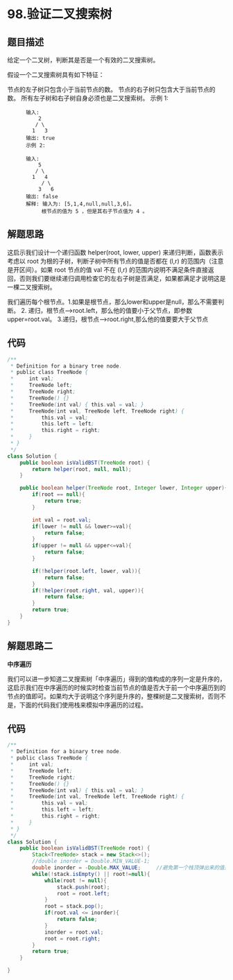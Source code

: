 # 98.验证二叉搜索树

## 题目描述
给定一个二叉树，判断其是否是一个有效的二叉搜索树。

假设一个二叉搜索树具有如下特征：

节点的左子树只包含小于当前节点的数。
节点的右子树只包含大于当前节点的数。
所有左子树和右子树自身必须也是二叉搜索树。
          示例 1:

          输入:
              2
             / \
            1   3
          输出: true
          示例 2:

          输入:
              5
             / \
            1   4
               / \
              3   6
          输出: false
          解释: 输入为: [5,1,4,null,null,3,6]。
               根节点的值为 5 ，但是其右子节点值为 4 。


## 解题思路
这启示我们设计一个递归函数 helper(root, lower, upper) 来递归判断，函数表示考虑以 root 为根的子树，判断子树中所有节点的值是否都在 (l,r) 的范围内（注意是开区间）。如果 root 节点的值 val 不在 (l,r) 的范围内说明不满足条件直接返回，否则我们要继续递归调用检查它的左右子树是否满足，如果都满足才说明这是一棵二叉搜索树。

我们遍历每个根节点。1.如果是根节点，那么lower和upper是null，那么不需要判断。  2. 递归，根节点-->root.left，那么他的值要小于父节点，即参数upper=root.val。 3.递归，根节点-->root.right,那么他的值要要大于父节点


## 代码
```java
/**
 * Definition for a binary tree node.
 * public class TreeNode {
 *     int val;
 *     TreeNode left;
 *     TreeNode right;
 *     TreeNode() {}
 *     TreeNode(int val) { this.val = val; }
 *     TreeNode(int val, TreeNode left, TreeNode right) {
 *         this.val = val;
 *         this.left = left;
 *         this.right = right;
 *     }
 * }
 */
class Solution {
    public boolean isValidBST(TreeNode root) {
        return helper(root, null, null);
    }

    public boolean helper(TreeNode root, Integer lower, Integer upper){
        if(root == null){
            return true;
        }

        int val = root.val;
        if(lower != null && lower>=val){
            return false;
        }
        if(upper != null && upper<=val){
            return false;
        }

        if(!helper(root.left, lower, val)){
            return false;
        }
        if(!helper(root.right, val, upper)){
            return false;
        }
        return true;
    }
}
```


## 解题思路二

**中序遍历**

我们可以进一步知道二叉搜索树「中序遍历」得到的值构成的序列一定是升序的，这启示我们在中序遍历的时候实时检查当前节点的值是否大于前一个中序遍历到的节点的值即可。如果均大于说明这个序列是升序的，整棵树是二叉搜索树，否则不是，下面的代码我们使用栈来模拟中序遍历的过程。


## 代码
```java
/**
 * Definition for a binary tree node.
 * public class TreeNode {
 *     int val;
 *     TreeNode left;
 *     TreeNode right;
 *     TreeNode() {}
 *     TreeNode(int val) { this.val = val; }
 *     TreeNode(int val, TreeNode left, TreeNode right) {
 *         this.val = val;
 *         this.left = left;
 *         this.right = right;
 *     }
 * }
 */
class Solution {
    public boolean isValidBST(TreeNode root) {
        Stack<TreeNode> stack = new Stack<>();
        //double inorder = Double.MIN_VALUE-1;
        double inorder = -Double.MAX_VALUE;     //避免第一个栈顶弹出来的值是Double.MIN_VALUE
        while(!stack.isEmpty() || root!=null){
            while(root != null){
                stack.push(root);
                root = root.left;
            }
            root = stack.pop();
            if(root.val <= inorder){
                return false;
            }
            inorder = root.val;
            root = root.right;
        }
        return true;
    }

}
```
